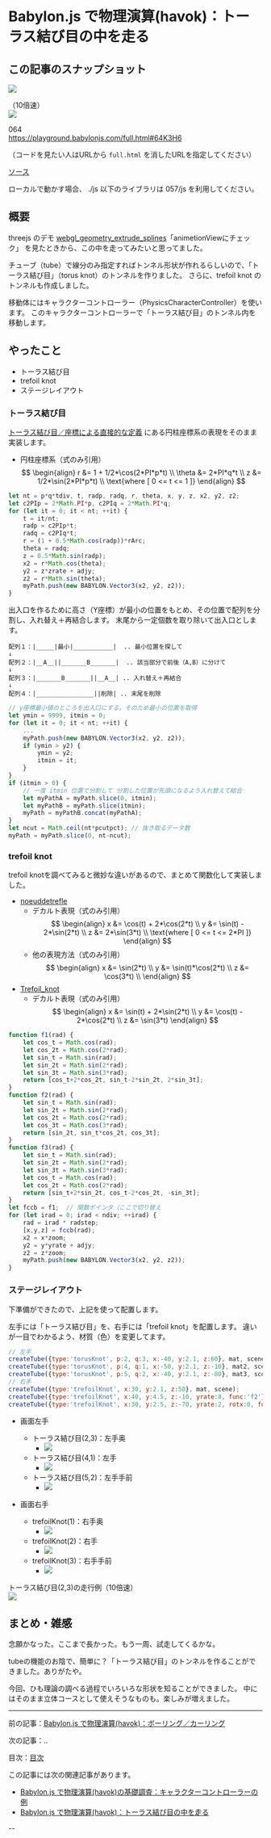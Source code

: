 # Babylon.js で物理演算(havok)：トーラス結び目の中を走る

## この記事のスナップショット

![](064/pic/064_ss_11.jpg)

（10倍速）  
![](064/pic/064_ss_31.gif)

064  
https://playground.babylonjs.com/full.html#64K3H6

（コードを見たい人はURLから `full.html` を消したURLを指定してください）

[ソース](064/)

ローカルで動かす場合、 ./js 以下のライブラリは 057/js を利用してください。


## 概要

threejs のデモ
[webgl_geometry_extrude_splines](https://threejs.org/examples/#webgl_geometry_extrude_splines)「animetionViewにチェック」
を見たときから、この中を走ってみたいと思ってました。

チューブ（tube）で線分のみ指定すればトンネル形状が作れるらしいので、「トーラス結び目」（torus knot）のトンネルを作りました。
さらに、trefoil knot のトンネルも作成しました。

移動体にはキャラクターコントローラー（PhysicsCharacterController）を使います。
このキャラクターコントローラーで「トーラス結び目」のトンネル内を移動します。

## やったこと

- トーラス結び目
- trefoil knot
- ステージレイアウト

### トーラス結び目

[トーラス結び目／座標による直接的な定義](https://ja.wikipedia.org/w/index.php?title=%E3%83%88%E3%83%BC%E3%83%A9%E3%82%B9%E7%B5%90%E3%81%B3%E7%9B%AE&section=6#%E5%BA%A7%E6%A8%99%E3%81%AB%E3%82%88%E3%82%8B%E7%9B%B4%E6%8E%A5%E7%9A%84%E3%81%AA%E5%AE%9A%E7%BE%A9)
にある円柱座標系の表現をそのまま実装します。

  - 円柱座標系（式のみ引用）
    $$
    \begin{align}
         r &= 1 + 1/2*\cos(2*PI*p*t) \\
    \theta &= 2*PI*q*t           \\
         z &= 1/2*\sin(2*PI*p*t)     \\
     \text{where [ 0 <= t <= 1 ]} 
    \end{align}
    $$

```js
let nt = p*q*tdiv, t, radp, radq, r, theta, x, y, z, x2, y2, z2;
let c2PIp = 2*Math.PI*p, c2PIq = 2*Math.PI*q;
for (let it = 0; it < nt; ++it) {
    t = it/nt;
    radp = c2PIp*t;
    radq = c2PIq*t;
    r = (1 + 0.5*Math.cos(radp))*rArc;
    theta = radq;
    z = 0.5*Math.sin(radp);
    x2 = r*Math.cos(theta);
    y2 = z*zrate + adjy;
    z2 = r*Math.sin(theta);
    myPath.push(new BABYLON.Vector3(x2, y2, z2));
}
```

出入口を作るために高さ（Y座標）が最小の位置をもとめ、その位置で配列を分割し、入れ替え＋再結合します。
末尾から一定個数を取り除いて出入口とします。

```pic
配列１：|_____|最小|___________|  .. 最小位置を探して
↓
配列２：|__A__||_______B_______|  .. 該当部分で前後（A,B）に分けて
↓
配列３：|_______B_______||__A__| .. 入れ替え＋再結合
↓
配列４：|________________||削除| .. 末尾を削除
```

```js
// y座標最小値のところを出入口にする。そのため最小の位置を取得
let ymin = 9999, itmin = 0;
for (let it = 0; it < nt; ++it) {
    ...
    myPath.push(new BABYLON.Vector3(x2, y2, z2));
    if (ymin > y2) {
        ymin = y2;
        itmin = it;
    }
}
if (itmin > 0) {
    // 一度 itmin 位置で分割して 分割した位置が先頭になるよう入れ替えて結合
    let myPathA = myPath.slice(0, itmin);
    let myPathB = myPath.slice(itmin);
    myPath = myPathB.concat(myPathA);
}
let ncut = Math.ceil(nt*pcutpct); // 抜き取るデータ数
myPath = myPath.slice(0, nt-ncut);
```

### trefoil knot

trefoil knotを調べてみると微妙な違いがあるので、まとめて関数化して実装しました。

- [noeuddetrefle](https://www.mathcurve.com/courbes3d.gb/noeuds/noeuddetrefle.shtml)
  - デカルト表現（式のみ引用）  
    $$
    \begin{align}
    x &= \cos(t) + 2*\cos(2*t)  \\
    y &= \sin(t) - 2*\sin(2*t)  \\
    z &= 2*\sin(3*t) \\
     \text{where [ 0 <= t <= 2*PI ]} 
    \end{align}
    $$
  - 他の表現方法（式のみ引用）
    $$
    \begin{align}
    x &= \sin(2*t)         \\
    y &= \sin(t)*\cos(2*t)  \\
    z &= \cos(3*t)         \\
    \end{align}
    $$
- [Trefoil_knot](https://en.wikipedia.org/wiki/Trefoil_knot)
  - デカルト表現（式のみ引用）  
    $$
    \begin{align}
    x &= \sin(t) + 2*\sin(2*t) \\
    y &= \cos(t) - 2*\cos(2*t) \\
    z &= \sin(3*t)
    \end{align}
    $$

```js
function f1(rad) {
    let cos_t = Math.cos(rad);
    let cos_2t = Math.cos(2*rad);
    let sin_t = Math.sin(rad);
    let sin_2t = Math.sin(2*rad);
    let sin_3t = Math.sin(3*rad);
    return [cos_t+2*cos_2t, sin_t-2*sin_2t, 2*sin_3t];
}
function f2(rad) {
    let sin_t = Math.sin(rad);
    let sin_2t = Math.sin(2*rad);
    let cos_2t = Math.cos(2*rad);
    let cos_3t = Math.cos(3*rad);
    return [sin_2t, sin_t*cos_2t, cos_3t];
}
function f3(rad) {
    let sin_t = Math.sin(rad);
    let sin_2t = Math.sin(2*rad);
    let sin_3t = Math.sin(3*rad);
    let cos_t = Math.cos(rad);
    let cos_2t = Math.cos(2*rad);
    return [sin_t+2*sin_2t, cos_t-2*cos_2t, -sin_3t];
}
let fccb = f1;  // 関数ポインタ（ここで切り替え
for (let irad = 0; irad < ndiv; ++irad) {
    rad = irad * radstep;
    [x,y,z] = fccb(rad);
    x2 = x*zoom;
    y2 = y*yrate + adjy;
    z2 = z*zoom;
    myPath.push(new BABYLON.Vector3(x2, y2, z2));
}
```

### ステージレイアウト

下準備ができたので、上記を使って配置します。

左手には「トーラス結び目」を、右手には「trefoil knot」を配置します。
違いが一目でわかるよう、材質（色）を変更してます。

```js
// 左手
createTube({type:'torusKnot', p:2, q:3, x:-40, y:2.1, z:60}, mat, scene);
createTube({type:'torusKnot', p:4, q:1, x:-50, y:2.1, z:-10}, mat2, scene);
createTube({type:'torusKnot', p:5, q:2, x:-40, y:2.1, z:-80}, mat3, scene);
// 右手
createTube({type:'trefoilKnot', x:30, y:2.1, z:50}, mat, scene);
createTube({type:'trefoilKnot', x:40, y:4.5, z:-10, yrate:8, func:'f2'}, mat2, scene);
createTube({type:'trefoilKnot', x:30, y:2.5, z:-70, yrate:2, rotx:0, func:'f3'}, mat3, scene);
```

- 画面左手
  - トーラス結び目(2,3)：左手奥
    - ![](064/pic/064_ss_11.jpg)
  - トーラス結び目(4,1)：左手
    - ![](064/pic/064_ss_12.jpg)
  - トーラス結び目(5,2)：左手手前
    - ![](064/pic/064_ss_13.jpg)

- 画面右手
  - trefoilKnot(1)：右手奥
    - ![](064/pic/064_ss_21.jpg)
  - trefoilKnot(2)：右手
    - ![](064/pic/064_ss_22.jpg)
  - trefoilKnot(3)：右手手前
    - ![](064/pic/064_ss_23.jpg)


トーラス結び目(2,3)の走行例（10倍速）  
![](064/pic/064_ss_31.gif)

## まとめ・雑感

念願かなった。ここまで長かった。もう一周、試走してくるかな。

tubeの機能のお陰で、簡単に？「トーラス結び目」のトンネルを作ることができました。ありがたや。

今回、ひも理論の調べる過程でいろいろな形状を知ることができました。
中にはそのまま立体コースとして使えそうなものも。楽しみが増えました。

------------------------------------------------------------

前の記事：[Babylon.js で物理演算(havok)：ボーリング／カーリング](063.md)

次の記事：..


目次：[目次](000.md)

この記事には次の関連記事があります。

- [Babylon.js で物理演算(havok)の基礎調査：キャラクターコントローラーの例](061.md)
- [Babylon.js で物理演算(havok)：トーラス結び目の中を走る](064.md)


--